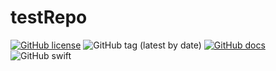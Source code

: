 # testRepo

[![GitHub license](https://img.shields.io/github/license/Geotab/mobile-sdk-ios)](https://github.com/Geotab/mobile-sdk-ios/blob/main/LICENSE) ![GitHub tag (latest by date)](https://img.shields.io/github/v/tag/Geotab/mobile-sdk-ios?label=release) [![GitHub docs](https://img.shields.io/badge/docs-1.1-brightgreen)](https://geotab.github.io/mobile-sdk-ios/Classes/DriveViewController.html) ![GitHub swift](https://img.shields.io/badge/swift-4%20%7C%204.2%20%7C%205-brightgreen)
